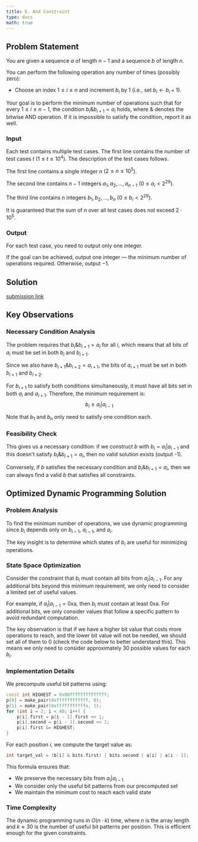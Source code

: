 ```yaml
---
title: E. And Constraint
type: docs
math: true
---
```


## Problem Statement

You are given a sequence $a$ of length $n-1$ and a sequence $b$ of length $n$.

You can perform the following operation any number of times (possibly zero):
- Choose an index $1 \leq i \leq n$ and increment $b_i$ by 1 (i.e., set $b_i \leftarrow b_i + 1$).

Your goal is to perform the minimum number of operations such that for every $1 \leq i \leq n-1$, the condition $b_i \& b_{i+1} = a_i$ holds, where $\&$ denotes the bitwise AND operation. If it is impossible to satisfy the condition, report it as well.

### Input

Each test contains multiple test cases. The first line contains the number of test cases $t$ ($1 \leq t \leq 10^4$). The description of the test cases follows.

The first line contains a single integer $n$ ($2 \leq n \leq 10^5$).

The second line contains $n-1$ integers $a_1, a_2, \ldots, a_{n-1}$ ($0 \leq a_i < 2^{29}$).

The third line contains $n$ integers $b_1, b_2, \ldots, b_n$ ($0 \leq b_i < 2^{29}$).

It is guaranteed that the sum of $n$ over all test cases does not exceed $2 \cdot 10^5$.

### Output
For each test case, you need to output only one integer.

If the goal can be achieved, output one integer — the minimum number of operations required. Otherwise, output $-1$.


## Solution

[submission link](https://codeforces.com/contest/2119/submission/328263885)

## Key Observations

### Necessary Condition Analysis

The problem requires that $b_i \& b_{i+1} = a_i$ for all $i$, which means that all bits of $a_i$ must be set in both $b_i$ and $b_{i+1}$.

Since we also have $b_{i+1} \& b_{i+2} = a_{i+1}$, the bits of $a_{i+1}$ must be set in both $b_{i+1}$ and $b_{i+2}$.

For $b_{i+1}$ to satisfy both conditions simultaneously, it must have all bits set in both $a_i$ and $a_{i+1}$. Therefore, the minimum requirement is:
$$b_i \geq a_i | a_{i-1}$$

Note that $b_1$ and $b_n$ only need to satisfy one condition each.

### Feasibility Check

This gives us a necessary condition: if we construct $b$ with $b_i = a_i | a_{i-1}$ and this doesn't satisfy $b_i \& b_{i+1} = a_i$, then no valid solution exists (output -1).

Conversely, if $b$ satisfies the necessary condition and $b_i \& b_{i+1} = a_i$, then we can always find a valid $b$ that satisfies all constraints.

## Optimized Dynamic Programming Solution

### Problem Analysis

To find the minimum number of operations, we use dynamic programming since $b_i$ depends only on $b_{i-1}$, $a_{i-1}$, and $a_i$.

The key insight is to determine which states of $b_i$ are useful for minimizing operations.

### State Space Optimization

Consider the constraint that $b_i$ must contain all bits from $a_i | a_{i-1}$. For any additional bits beyond this minimum requirement, we only need to consider a limited set of useful values.

For example, if $a_i | a_{i-1} = \text{0xa}$, then $b_i$ must contain at least $\text{0xa}$. For additional bits, we only consider values that follow a specific pattern to avoid redundant computation.

The key observation is that if we have a higher bit value that costs more operations to reach, and the lower bit value will not be needed, we should set all of them to 0 (check the code below to better understand this). This means we only need to consider approximately 30 possible values for each $b_i$.

### Implementation Details

We precompute useful bit patterns using:

```cpp
const int HIGHEST = 0x00ffffffffffffff;
p[0] = make_pair(0xffffffffffff, 0);
p[1] = make_pair(0xfffffffffffe, 1);
for (int i = 2; i < 40; i++) {
    p[i].first = p[i - 1].first << 1;
    p[i].second = p[i - 1].second << 1;
    p[i].first &= HIGHEST;
}
```

For each position $i$, we compute the target value as:
```cpp
int target_val = (b[i] & bits.first) | bits.second | a[i] | a[i - 1];
```

This formula ensures that:
- We preserve the necessary bits from $a_i | a_{i-1}$
- We consider only the useful bit patterns from our precomputed set
- We maintain the minimum cost to reach each valid state

### Time Complexity

The dynamic programming runs in $O(n \cdot k)$ time, where $n$ is the array length and $k \approx 30$ is the number of useful bit patterns per position. This is efficient enough for the given constraints.



